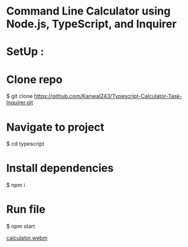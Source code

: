 # Command Line Calculator using Node.js, TypeScript, and Inquirer

# SetUp :

# Clone repo
$ git clone https://github.com/Kanwal243/Typescript-Calculator-Task-Inquirer.git

# Navigate to project
$ cd typescript

# Install dependencies
$ npm i

# Run file
$ npm start


[calculator.webm](https://user-images.githubusercontent.com/83213183/196911565-98cddb4c-d53c-486b-8c8d-98c22227c315.webm)
